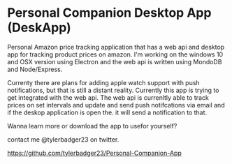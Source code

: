 # Personal Companion Desktop App (DeskApp)
Personal Amazon price tracking  application that has a web api and desktop app for tracking product prices on amazon. I'm working on the windows 10 and OSX version using Electron and the web api is written using MondoDB and Node/Express. 

Currenty there are plans for adding apple watch support with push notifications, but that is still a distant reality. 
Currently this app is trying to get integrated with the web api. The web api is currenltly able to track prices on set intervals and update and send push notifcations via email and if the deskop application is open the. it will send a notification to that. 



Wanna learn more or download the app to usefor yourself? 

contact me @tylerbadger23 on twitter. 

https://github.com/tylerbadger23/Personal-Companion-App
